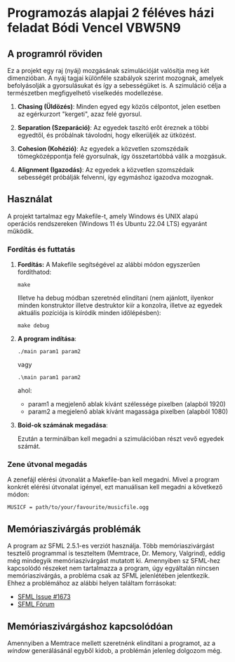 # Programozás alapjai 2 féléves házi feladat Bódi Vencel VBW5N9

## A programról röviden

Ez a projekt egy raj (nyáj) mozgásának szimulációját valósítja meg két dimenzióban. A nyáj tagjai különféle szabályok szerint mozognak, amelyek befolyásolják a gyorsulásukat és így a sebességüket is. A szimuláció célja a természetben megfigyelhető viselkedés modellezése.

 1) **Chasing (Üldözés)**: Minden egyed egy közös célpontot, jelen esetben az egérkurzort "kergeti", azaz felé gyorsul.

 2) **Separation (Szeparáció)**: Az egyedek taszító erőt éreznek a többi egyedtől, és próbálnak távolodni, hogy elkerüljék az ütközést.

 3) **Cohesion (Kohézió)**: Az egyedek a közvetlen szomszédaik tömegközéppontja felé gyorsulnak, így összetartóbbá válik a mozgásuk.

 4) **Alignment (Igazodás)**: Az egyedek a közvetlen szomszédaik sebességét próbálják felvenni, így egymáshoz igazodva mozognak.

## Használat

A projekt tartalmaz egy Makefile-t, amely Windows és UNIX alapú operációs rendszereken (Windows 11 és Ubuntu 22.04 LTS) egyaránt működik.

### Fordítás és futtatás

 1) **Fordítás:**
    A Makefile segítségével az alábbi módon egyszerűen fordíthatod:

        make

    Illetve ha debug módban szeretnéd elindítani (nem ajánlott, ilyenkor minden konstruktor illetve destruktor kiír a konzolra, illetve az egyedek aktuális pozíciója is kiíródik minden időlépésben):

        make debug

 2) **A program indítása**:

        ./main param1 param2    

    vagy

        .\main param1 param2

    ahol:

    - param1 a megjelenő ablak kívánt szélessége pixelben (alapból 1920)
    - param2 a megjelenő ablak kívánt magassága pixelben (alapból 1080)

 3) **Boid-ok számának megadása**:

    Ezután a terminálban kell megadni a szimulációban részt vevő egyedek számát.  

### Zene útvonal megadás

A zenefájl elérési útvonalát a Makefile-ban kell megadni. Mivel a program konkrét elérési útvonalat igényel, ezt manuálisan kell megadni a következő módon:

    MUSICF = path/to/your/favourite/musicfile.ogg

## Memóriaszivárgás problémák

A program az SFML 2.5.1-es verziót használja. Több memóriaszivárgást tesztelő programmal is teszteltem (Memtrace, Dr. Memory, Valgrind), eddig még mindegyik memóriaszivárgást mutatott ki. Amennyiben sz SFML-hez kapcsolódó részeket nem tartalmazza a program, úgy egyáltalán nincsen memóriaszivárgás, a probléma csak az SFML jelenlétében jelentkezik. Ehhez a problémához az alábbi helyen találtam forrásokat:

- [SFML Issue #1673](https://github.com/SFML/SFML/issues/1673)
- [SFML Fórum](https://en.sfml-dev.org/forums/index.php?topic=27777.0)

## Memóriaszivárgáshoz kapcsolódóan

Amennyiben a Memtrace mellett szeretnénk elindítani a programot, az a *window* generálásánál egyből kidob, a problémán jelenleg dolgozom még.
